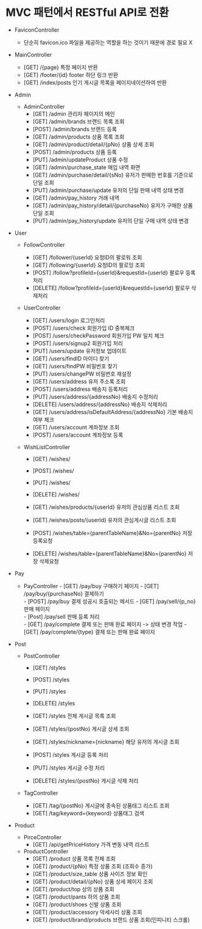 # MVC 패턴에서 RESTful API로 전환

- FaviconController
    - 단순히 favicon.ico 파일을 제공하는 역할을 하는 것이기 때문에 경로 필요 X

- MainController
    - [GET]     /{page}         특정 페이지 반환
    - [GET]     /footer/{id}    footer 하단 링크 반환
    - [GET]     /index/posts    인기 게시글 목록을 페이지네이션하여 반환

- Admin
    - AdminController
        - [GET]     /admin                                  관리자 페이지의 메인
        - [GET]     /admin/brands                           브랜드 목록 조회
        - [POST]    /admin/brands                           브랜드 등록
        - [GET]     /admin/products                         상품 목록 조회
        - [GET]     /admin/product/detail/{pNo}             상품 상세 조회
        - [POST]    /admin/products                         상품 등록
        - [PUT]     /admin/updateProduct                    상품 수정
        - [GET]     /admin/purchase_state                   매입 내역 화면
        - [GET]     /admin/purchase/detail/{sNo}            유저가 판매한 번호를 기준으로
                                                            단일 조회
        - [PUT]     /admin/purchase/update                  유저의 단일 판매 내역 상태 변경
        - [GET]     /admin/pay_history                      거래 내역 
        - [GET]     /admin/pay_history/detail/{purchaseNo}  유저가 구매한 상품 단일 조회
        - [PUT]     /admin/pay_history/update               유저의 단일 구매 내역 상태 변경

- User
    - FollowController
        - [GET]     /follower/{userId}  요청ID의 팔로워 조회
        - [GET]     /following/{userId} 요청ID의 팔로잉 조회
        - [POST]    /follow?profileId={userId}&requestId={userId} 팔로우 등록처리
        - [DELETE]  /follow?profileId={userId}&requestId={userId} 팔로우 삭제처리

    - UserController
        - [GET]     /users/login     로그인처리
        - [POST]    /users/check     회원가입 ID 중복체크
        - [POST]    /users/checkPassword 회원가입 PW 일치 체크
        - [POST]    /users/signup2   회원가입 처리    
        - [PUT]     /users/update    유저정보 업데이트
        - [GET]     /users/findID    아이디 찾기
        - [GET]     /users/findPW    비밀번호 찾기
        - [PUT]     /users/changePW  비밀번호 재설정
        - [GET]     /users/address   유저 주소록 조회
        - [POST]    /users/address   배송지 등록처리
        - [PUT]     /users/address/{addressNo}   배송지 수정처리
        - [DELETE]  /users/address/{addressNo}   배송지 삭제처리
        - [GET]     /users/address/isDefaultAddress/{addressNo}  기본 배송지여부 체크
        - [GET]     /users/account   계좌정보 조회
        - [POST]    /users/account   계좌정보 등록

    - WishListController
        - [GET]     /wishes/
        - [POST]    /wishes/       
        - [PUT]     /wishes/
        - [DELETE]  /wishes/

        - [GET]     /wishes/products/{userId}   유저의 관심상품 리스트 조회
        - [GET]     /wishes/posts/{userId}      유저의 관심게시글 리스트 조회
        - [POST]    /wishes/table={parentTableName}&No={parentNo}   저장 등록요청       
        - [DELETE]  /wishes/table={parentTableName}&No={parentNo}   저장 삭제요청 

- Pay
  - PayController
        - [GET]     /pay/buy                구매하기 페이지
        - [GET]     /pay/buy/{purchaseNo}   결제하기       
        - [POST]    /pay/buy                결제 성공시 호출되는 메서드
        - [GET]     /pay/sell/{p_no}        판매 페이지  
        - [Post]    /pay/sell               판매 등록 처리      
        - [GET]     /pay/complete           결제 또는 판매 완료 페이지
                                             -> 상태 변경 작업
        - [GET]     /pay/complete/{type}    결제 또는 판매 완료 페이지 

- Post
    - PostController
        - [GET]     /styles
        - [POST]    /styles
        - [PUT]     /styles
        - [DELETE]  /styles

        - [GET]     /styles                         전체 게시글 목록 조회
        - [GET]     /styles/{postNo}                게시글 상세 조회
        - [GET]     /styles/nickname={nickname}     해당 유저의 게시글 조회
        - [POST]    /styles                         게시글 등록 처리
        - [PUT]     /styles                         게시글 수정 처리
        - [DELETE]  /styles/{postNo}                게시글 삭제 처리
    
    - TagController
        - [GET]     /tag/{postNo}           게시글에 종속된 상품태그 리스트 조회
        - [GET]     /tag/keyword={keyword}  상품태그 검색
   
- Product 
    - PirceController
        - [GET]     /api/getPriceHistory    가격 변동 내역 리스트
    - ProductController
        - [GET]     /product                상품 목록 전체 조회
        - [GET]     /product/{pNo}          특정 상품 조회 (조회수 증가)
        - [GET]     /product/size_table     상품 사이즈 정보 확인
        - [GET]     /product/detail/{pNo}   상품 상세 페이지 조회
        - [GET]     /product/top            상의 상품 조회
        - [GET]     /product/pants          하의 상품 조회
        - [GET]     /product/shoes          신발 상품 조회
        - [GET]     /product/accessory      악세사리 상품 조회
        - [GET]     /product/brand/products 브랜드 상품 조회(인피니티 스크롤)
